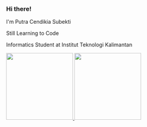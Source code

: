 ### Hi there!

I'm Putra Cendikia Subekti
<p>Still Learning to Code</p>
Informatics Student at Institut Teknologi Kalimantan
<p></p>
<p align="left">
<a href="https://github.com/zellnotcode">
  <img height="180em" src="https://github-readme-stats-eight-theta.vercel.app/api?username=zellnotcode&show_icons=true&theme=algolia&include_all_commits=true&count_private=true"/>
  <img height="180em" src="https://github-readme-stats-eight-theta.vercel.app/api/top-langs/?username=zellnotcode&layout=compact&langs_count=8&theme=algolia"/>
</a>
</p>

